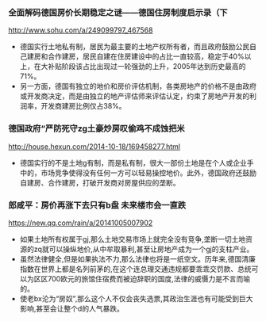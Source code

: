 ### 全面解码德国房价长期稳定之谜——德国住房制度启示录（下
http://www.sohu.com/a/249099797_467568
- 德国实行土地私有制，居民为最主要的土地产权所有者，而且政府鼓励公民自己建房和合作建房，居民自建在住房建设中的占比一直较高，稳定于40%以上，在大补贴阶段该占比出现过一轮强劲的上升，2005年达到历史最高的71%。
- 另一方面，德国有独立的地价和房价评估机制，各类房地产的价格不是由政府或开发商决定，而是由独立的地产评估师来评估认定，约束了房地产开发的利润率，开发商建房比例仅占38%。
### 德国政府“严防死守zg土豪炒房叹偷鸡不成蚀把米
http://house.hexun.com/2014-10-18/169458277.html
- 德国实行的不是土地g有制，而是私有制，很大一部份土地是在个人或企业手中的，市场竞争使得没有任何一方可以轻易操控地价。此外，德国政府还鼓励自建房、合作建房，打破开发商对房屋供应的垄断。
### 郎咸平：房价再涨下去只有b盘 未来楼市会一直跌
https://new.qq.com/rain/a/20141005007902
- 如果土地所有权属于gj,那么土地交易市场上就完全没有竞争,垄断一切土地资源的zq就可以操纵地价,从中牟取暴利,甚至让房地产成为一个gj的支柱产业。
- 虽然法律健全,但是如果执法不力,那么法律也将是一纸空文。历年来,德国清廉指数在世界上都是名列前茅的,在这个连总理交通违规都要乖乖交罚款、总统可以为区区700欧元的旅馆住宿费而被迫辞职的国度,法律的威慑力是不言而喻的。
- 使老bx沦为“房奴”,那么这个人不仅会丧失选票,其政治生涯也有可能受到巨大影响,甚至会让整个d的人气暴跌。
